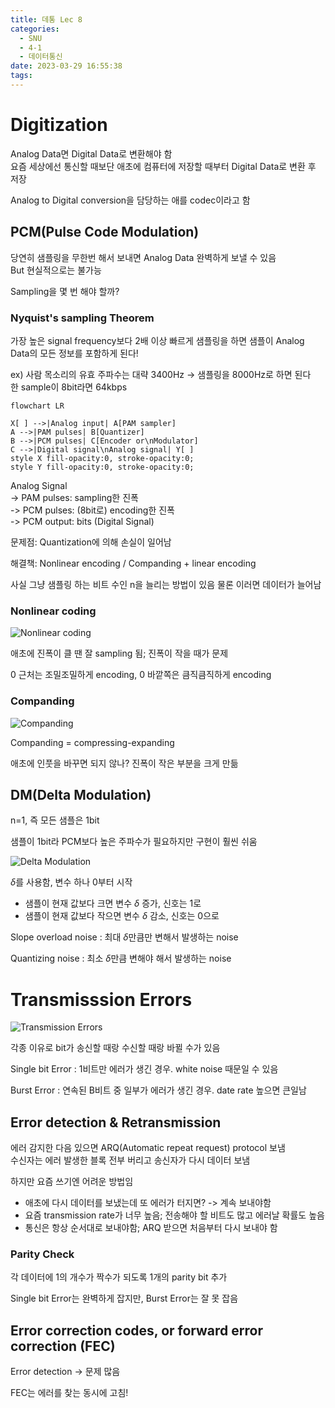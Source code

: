 ```yaml
---
title: 데통 Lec 8
categories:
  - SNU
  - 4-1
  - 데이터통신
date: 2023-03-29 16:55:38
tags:
---
```


# Digitization

Analog Data면 Digital Data로 변환해야 함  
요즘 세상에선 통신할 때보단 애초에 컴퓨터에 저장할 때부터 Digital Data로 변환 후 저장

Analog to Digital conversion을 담당하는 애를 codec이라고 함

## PCM(Pulse Code Modulation)

당연히 샘플링을 무한번 해서 보내면 Analog Data 완벽하게 보낼 수 있음  
But 현실적으로는 불가능

Sampling을 몇 번 해야 할까?

### Nyquist's sampling Theorem

가장 높은 signal frequency보다 2배 이상 빠르게 샘플링을 하면 샘플이 Analog Data의 모든 정보를 포함하게 된다!

ex) 사람 목소리의 유효 주파수는 대략 3400Hz -> 샘플링을 8000Hz로 하면 된다  
한 sample이 8bit라면 64kbps

```mermaid
flowchart LR

X[ ] -->|Analog input| A[PAM sampler]
A -->|PAM pulses| B[Quantizer]
B -->|PCM pulses| C[Encoder or\nModulator]
C -->|Digital signal\nAnalog signal| Y[ ]
style X fill-opacity:0, stroke-opacity:0;
style Y fill-opacity:0, stroke-opacity:0;
```

Analog Signal  
-> PAM pulses: sampling한 진폭  
-> PCM pulses: (8bit로) encoding한 진폭  
-> PCM output: bits (Digital Signal)

문제점: Quantization에 의해 손실이 일어남

해결책: Nonlinear encoding / Companding + linear encoding

사실 그냥 샘플링 하는 비트 수인 n을 늘리는 방법이 있음 물론 이러면 데이터가 늘어남

### Nonlinear coding

![Nonlinear coding](nonlinear_coding.png)

애초에 진폭이 클 땐 잘 sampling 됨; 진폭이 작을 때가 문제

0 근처는 조밀조밀하게 encoding, 0 바깥쪽은 큼직큼직하게 encoding

### Companding

![Companding](companding.png)

Companding = compressing-expanding

애초에 인풋을 바꾸면 되지 않나? 진폭이 작은 부분을 크게 만듦

## DM(Delta Modulation)

n=1, 즉 모든 샘플은 1bit

샘플이 1bit라 PCM보다 높은 주파수가 필요하지만 구현이 훨씬 쉬움

![Delta Modulation](dm.png)

$\delta$를 사용함, 변수 하나 0부터 시작

- 샘플이 현재 값보다 크면 변수 $\delta$ 증가, 신호는 1로
- 샘플이 현재 값보다 작으면 변수 $\delta$ 감소, 신호는 0으로

Slope overload noise
: 최대 $\delta$만큼만 변해서 발생하는 noise

Quantizing noise
: 최소 $\delta$만큼 변해야 해서 발생하는 noise

# Transmisssion Errors

![Transmission Errors](transmission_errors.png)

각종 이유로 bit가 송신할 때랑 수신할 때랑 바뀔 수가 있음

Single bit Error
: 1비트만 에러가 생긴 경우. white noise 때문일 수 있음

Burst Error
: 연속된 B비트 중 일부가 에러가 생긴 경우. date rate 높으면 큰일남

## Error detection & Retransmission

에러 감지한 다음 있으면 ARQ(Automatic repeat request) protocol 보냄  
수신자는 에러 발생한 블록 전부 버리고 송신자가 다시 데이터 보냄

하지만 요즘 쓰기엔 어려운 방법임

- 애초에 다시 데이터를 보냈는데 또 에러가 터지면? -> 계속 보내야함
- 요즘 transmission rate가 너무 높음; 전송해야 할 비트도 많고 에러날 확률도 높음
- 통신은 항상 순서대로 보내야함; ARQ 받으면 처음부터 다시 보내야 함

### Parity Check

각 데이터에 1의 개수가 짝수가 되도록 1개의 parity bit 추가

Single bit Error는 완벽하게 잡지만, Burst Error는 잘 못 잡음

## Error correction codes, or forward error correction (FEC)

Error detection -> 문제 많음

FEC는 에러를 찾는 동시에 고침!

